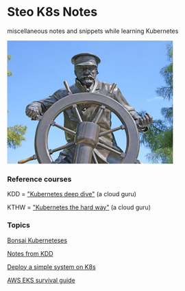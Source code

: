 # Steo K8s Notes

miscellaneous notes and snippets while learning Kubernetes

![image](images/wannabe.png)

### Reference courses

KDD = ["Kubernetes deep dive"](https://acloudguru.com/course/kubernetes-deep-dive)
(a cloud guru)

KTHW = ["Kubernetes the hard way"](https://acloudguru.com/course/kubernetes-the-hard-way)
(a cloud guru)

### Topics

[Bonsai Kuberneteses](guides/bonsai.md)

[Notes from KDD](guides/kdd.md)

[Deploy a simple system on K8s](guides/firststeps.md)

[AWS EKS survival guide](guides/eks.md)
